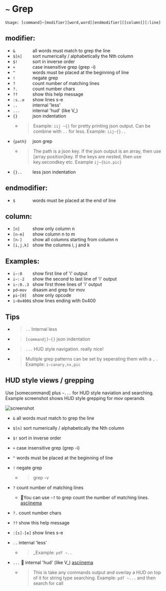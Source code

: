 <!-- TITLE: ~ Grep -->

#  `~` Grep


```
Usage: [command]~[modifier][word,word][endmodifier][[column]][:line]
```

## modifier:
-  `&       `     all words must match to grep the line
-  `$[n]    `     sort numerically / alphabetically the Nth column
-  `$!      `     sort in inverse order
-  `+       `     case insensitive grep (grep -i)
-  `^       `     words must be placed at the beginning of line
-  `!       `     negate grep
-  `?       `     count number of matching lines
-  `?.      `     count number chars
-  `??      `     show this help message
-  `:s..e   `     show lines s-e
-  `..      `     internal 'less'
-  `...     `     internal 'hud' (like V_)
-  `{}      `     json indentation
    - > Example: `iij ~{}` for pretty printing json output. Can be combine with `..` for less. Example: `iij~{}..`
-  `{path}  `     json grep
    - > The path is a json key. If the json output is an array, then use [array position]key. If the keys are nested, then use key.secondkey etc. Example `ij~{bin.pic}` 
-  `{}..    `     less json indentation
## endmodifier:
-  `$       `     words must be placed at the end of line
## column:
-  `[n]     `     show only column n
-  `[n-m]   `     show column n to m
-  `[n-]    `     show all columns starting from column n
-  `[i,j,k] `     show the columns i, j and k
## Examples:
-  `i~:0    `     show first line of 'i' output
-  `i~:-2   `     show the second to last line of 'i' output
-  `i~:0..3 `     show first three lines of 'i' output
-  `pd~mov  `     disasm and grep for mov
-  `pi~[0]  `     show only opcode
-  `i~0x400$`     show lines ending with 0x400


## Tips
  - > `..` Internal less
  
  - > `[commandj]~{}` json indentation
  
  - > `...` HUD style navigation. really nice!
  
  - > Multiple grep patterns can be set by seperating them with a `,` . Example: `i~canary,nx,pic`
## HUD style views / grepping

  Use [somecommand] plus `~...` for HUD style naviation and searching. Example screenshot shows HUD style grepping for mov operands

![screenshot](/uploads/grep-hud.png)


- `&` all words must match to grep the line
- `$[n]` sort numerically / alphabetically the Nth column
- `$!` sort in inverse order
- `+` case insensitive grep (grep -i)
- `^` words must be placed at the beginning of line
- `!` negate grep

   - > grep -v 

- `?` count number of matching lines
	- 🚀You can use `~?` to grep count the number of matching lines. [asciinema](https://asciinema.org/a/2VJyasN4BBMX1HoAaXXW1nP6h)
- `?.` count number chars
- `??` show this help message
- `:[s]-[e]` show lines s-e
- `..` internal 'less'

   - > _Example: `pdf ~..` 

- `...` 🚀 internal 'hud' (like V_) [asciinema](https://asciinema.org/a/KdW2Lh8hjyHytcqGnyN9bXNDY)
   - > This is take any commands output and overlay a HUD on top of it for string type searching. Example: `pdf ~...` and then search for call